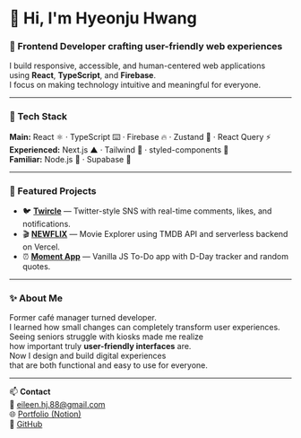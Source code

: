 # 👋 Hi, I'm Hyeonju Hwang  

### 🚀 Frontend Developer crafting user-friendly web experiences  
I build responsive, accessible, and human-centered web applications  
using **React**, **TypeScript**, and **Firebase**.  
I focus on making technology intuitive and meaningful for everyone.  

---

### 🧠 Tech Stack  
**Main:** React ⚛ · TypeScript ⌨️ · Firebase 🔥 · Zustand 🐻 · React Query ⚡  
**Experienced:** Next.js ▲ · Tailwind 💨 · styled-components 🎨  
**Familiar:** Node.js 🌿 · Supabase 🍃  

---

### 💼 Featured Projects  

- 🐦 **[Twircle](https://twircle.vercel.app)** — Twitter-style SNS with real-time comments, likes, and notifications.  
- 🎬 **[NEWFLIX](https://newflix.vercel.app)** — Movie Explorer using TMDB API and serverless backend on Vercel.  
- ⏰ **[Moment App](https://moment-of-today.netlify.app)** — Vanilla JS To-Do app with D-Day tracker and random quotes.  

---

### ✨ About Me  
Former café manager turned developer.  
I learned how small changes can completely transform user experiences.  
Seeing seniors struggle with kiosks made me realize  
how important truly **user-friendly interfaces** are.  
Now I design and build digital experiences  
that are both functional and easy to use for everyone.  

---

📫 **Contact**  
📧 [eileen.hj.88@gmail.com](mailto:eileen.hj.88@gmail.com)  
🌐 [Portfolio (Notion)](https://well-particle-733.notion.site/27bbe832d05380d9b2fbd5918616f841)  
🐙 [GitHub](https://github.com/eileen819)
